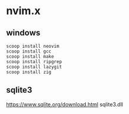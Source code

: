 # nvim.x

## windows
```
scoop install neovim
scoop install gcc
scoop install make
scoop install ripgrep
scoop install lazygit
scoop install zig

```

## sqlite3
https://www.sqlite.org/download.html
sqlite3.dll
